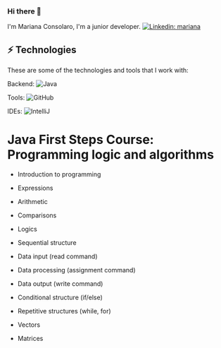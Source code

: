### Hi there 👋

I'm Mariana Consolaro, I'm a junior developer.
[![Linkedin: mariana](https://img.shields.io/badge/-Linkedin-blue?style=flat-square&logo=Linkedin&logoColor=white&link=https://www.linkedin.com/in/mariana-consolaro/)](https://[www.linkedin.com/in/mariana-consolaro/])

## ⚡ Technologies

These are some of the technologies and tools that I work with:

Backend: 
![Java](https://img.shields.io/badge/-Java-007396?style=flat-square&logo=java)

Tools:
![GitHub](https://img.shields.io/badge/-GitHub-181717?style=flat-square&logo=github)

IDEs:
![IntelliJ](https://img.shields.io/badge/-IntelliJ%20IDEA-black?style=flat-square&logo=intellij-idea&logoColor=white)

# Java First Steps Course: Programming logic and algorithms

- Introduction to programming

- Expressions

- Arithmetic

- Comparisons

- Logics

- Sequential structure

- Data input (read command)

- Data processing (assignment command)

- Data output (write command)

- Conditional structure (if/else)

- Repetitive structures (while, for)

- Vectors

- Matrices

